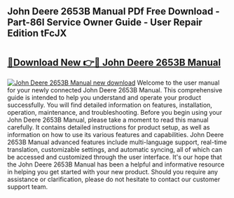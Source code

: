 ## John Deere 2653B Manual PDf Free Download - Part-86l Service Owner Guide - User Repair Edition tFcJX

# <h2><a href="http://bc89933.oget.top/?id=John+Deere+2653B+Manual">🔗Download New 👉🔴 John Deere 2653B Manual</a></h2>

[![John Deere 2653B Manual new download](https://i.imgur.com/5g1atiW.png)](http://bc89933.oget.top/?id=John+Deere+2653B+Manual)
Welcome to the user manual for your newly connected John Deere 2653B Manual. This comprehensive guide is intended to help you understand and operate your product successfully. You will find detailed information on features, installation, operation, maintenance, and troubleshooting. Before you begin using your John Deere 2653B Manual, please take a moment to read this manual carefully. It contains detailed instructions for product setup, as well as information on how to use its various features and capabilities. John Deere 2653B Manual advanced features include multi-language support, real-time translation, customizable settings, and automatic syncing, all of which can be accessed and customized through the user interface. It's our hope that the John Deere 2653B Manual has been a helpful and informative resource in helping you get started with your new product. Should you require any assistance or clarification, please do not hesitate to contact our customer support team.
